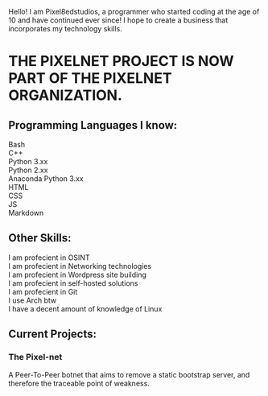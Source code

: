 Hello! I am Pixel8edstudios, a programmer who started coding at the age of 10 and have continued ever since! I hope to create a business that incorporates my technology skills.

# THE PIXELNET PROJECT IS NOW PART OF THE PIXELNET ORGANIZATION. 

## Programming Languages I know:

Bash  
C++  
Python 3.xx  
Python 2.xx  
Anaconda Python 3.xx  
HTML  
CSS  
JS  
Markdown  

## Other Skills:

I am profecient in OSINT  
I am profecient in Networking technologies  
I am profecient in Wordpress site building  
I am profecient in self-hosted solutions  
I am profecient in Git  
I use Arch btw  
I have a decent amount of knowledge of Linux  


## Current Projects:

### The Pixel-net

A Peer-To-Peer botnet that aims to remove a static bootstrap server, and therefore the traceable point of weakness.
